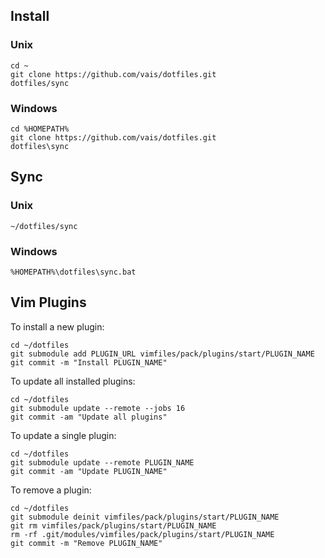 ## Install

### Unix
```
cd ~
git clone https://github.com/vais/dotfiles.git
dotfiles/sync
```

### Windows
```
cd %HOMEPATH%
git clone https://github.com/vais/dotfiles.git
dotfiles\sync
```

## Sync

### Unix
```
~/dotfiles/sync
```

### Windows
```
%HOMEPATH%\dotfiles\sync.bat
```

## Vim Plugins
To install a new plugin:
```
cd ~/dotfiles
git submodule add PLUGIN_URL vimfiles/pack/plugins/start/PLUGIN_NAME
git commit -m "Install PLUGIN_NAME"
```
To update all installed plugins:
```
cd ~/dotfiles
git submodule update --remote --jobs 16
git commit -am "Update all plugins"
```
To update a single plugin:
```
cd ~/dotfiles
git submodule update --remote PLUGIN_NAME
git commit -am "Update PLUGIN_NAME"
```
To remove a plugin:
```
cd ~/dotfiles
git submodule deinit vimfiles/pack/plugins/start/PLUGIN_NAME
git rm vimfiles/pack/plugins/start/PLUGIN_NAME
rm -rf .git/modules/vimfiles/pack/plugins/start/PLUGIN_NAME
git commit -m "Remove PLUGIN_NAME"
```
